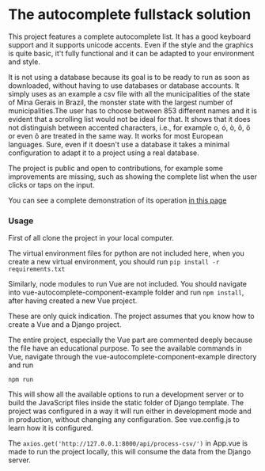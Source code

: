 # The autocomplete fullstack solution

This project features a complete autocomplete list. It has a good keyboard support and it supports unicode accents. Even if the style and the graphics is quite basic, it't fully functional and it can be adapted to your environment and style. 

It is not using a database because its goal is to be ready to run as soon as downloaded, without having to use databases or database accounts. It simply uses as an example a csv file with all the municipalities of the state of Mina Gerais in Brazil, the monster state with the largest number of municipalities.The user has to choose between 853 different names and it is evident that a scrolling list would not be ideal for that. It shows that it does not distinguish between accented characters, i.e., for example o, ó, ò, ô, ö or even õ are treated in the same way. It works for most European languages. Sure, even if it doesn't use a database it takes a minimal configuration to adapt it to a project using a real database.

The project is public and open to contributions, for example some improvements are missing, such as showing the complete list when the user clicks or taps on the input.

You can see a complete demonstration of its operation [in this page](https://www.meetero.com/autocomplete-demo/)

### Usage
First of all clone the project in your local computer.

The virtual environment files for python are not included here, when you create a new virtual environment, you should run
`pip install -r requirements.txt`

Similarly, node modules to run Vue are not included. You should navigate into vue-autocomplete-component-example folder and run `npm install`, after having created a new Vue project. 

These are only quick indication. The project assumes that you know how to create a Vue and a Django project.

The entire project, especially the Vue part are commented deeply because the file have an educational purpose. To see the available commands in Vue, navigate through the vue-autocomplete-component-example directory and run

`npm run`

This will show all the available options to run a development server or to build the JavaScript files inside the static folder of Django template. The project was configured in a way it will run either in development mode and in production, without changing any configuration. See vue.config.js to learn how it is configured. 

The `axios.get('http://127.0.0.1:8000/api/process-csv/')` in App.vue is made to run the project locally, this will consume the data from the Django server.



